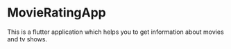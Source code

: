 # MovieRatingApp
This is a flutter application which helps you to get information about movies and tv shows. 
